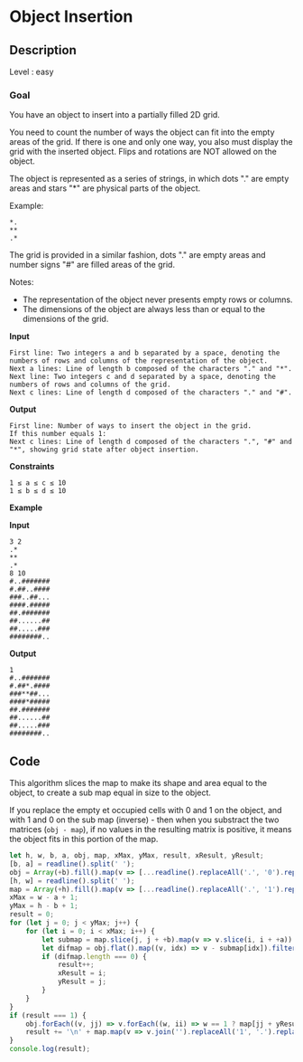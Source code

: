 # Object Insertion

## Description

Level : easy

### Goal

You have an object to insert into a partially filled 2D grid.

You need to count the number of ways the object can fit into the empty areas of the grid.
If there is one and only one way, you also must display the grid with the inserted object.
Flips and rotations are NOT allowed on the object.

The object is represented as a series of strings, in which dots "." are empty areas and stars "*" are physical parts of the object.

Example:
```
*.
**
.*
```

The grid is provided in a similar fashion, dots "." are empty areas and number signs "#" are filled areas of the grid.

Notes:
- The representation of the object never presents empty rows or columns.
- The dimensions of the object are always less than or equal to the dimensions of the grid.

**Input**
```
First line: Two integers a and b separated by a space, denoting the numbers of rows and columns of the representation of the object.
Next a lines: Line of length b composed of the characters "." and "*".
Next line: Two integers c and d separated by a space, denoting the numbers of rows and columns of the grid.
Next c lines: Line of length d composed of the characters "." and "#".
```

**Output**
```
First line: Number of ways to insert the object in the grid.
If this number equals 1:
Next c lines: Line of length d composed of the characters ".", "#" and "*", showing grid state after object insertion.
```

**Constraints**
```
1 ≤ a ≤ c ≤ 10
1 ≤ b ≤ d ≤ 10
```

**Example**

**Input**
```
3 2
.*
**
.*
8 10
#..#######
#.##..####
###..##...
####.#####
##.#######
##......##
##.....###
########..
```

**Output**
```
1
#..#######
#.##*.####
###**##...
####*#####
##.#######
##......##
##.....###
########..
```

## Code

This algorithm slices the map to make its shape and area equal to the object, to create a sub map equal in size to the object.

If you replace the empty et occupied cells with 0 and 1 on the object, and with 1 and 0 on the sub map (inverse) - then when you substract the two matrices (`obj - map`), if no values in the resulting matrix is positive, it means the object fits in this portion of the map.

```js
let h, w, b, a, obj, map, xMax, yMax, result, xResult, yResult;
[b, a] = readline().split(' ');
obj = Array(+b).fill().map(v => [...readline().replaceAll('.', '0').replaceAll('*', '1')]);
[h, w] = readline().split(' ');
map = Array(+h).fill().map(v => [...readline().replaceAll('.', '1').replaceAll('#', '0')]);
xMax = w - a + 1;
yMax = h - b + 1;
result = 0;
for (let j = 0; j < yMax; j++) {
    for (let i = 0; i < xMax; i++) {
        let submap = map.slice(j, j + +b).map(v => v.slice(i, i + +a)).flat();
        let difmap = obj.flat().map((v, idx) => v - submap[idx]).filter(v => v > 0);
        if (difmap.length === 0) {
            result++;
            xResult = i;
            yResult = j;
        }
    }
}
if (result === 1) {
    obj.forEach((v, jj) => v.forEach((w, ii) => w == 1 ? map[jj + yResult][ii + xResult] = '*' : false));
    result += '\n' + map.map(v => v.join('').replaceAll('1', '.').replaceAll('0', '#')).join('\n');
}
console.log(result);
```

